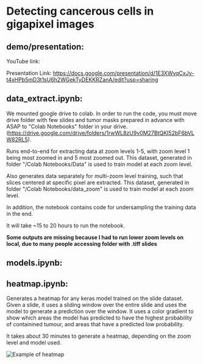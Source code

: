 # Detecting cancerous cells in gigapixel images

## demo/presentation:
YouTube link:

Presentation Link: https://docs.google.com/presentation/d/1E3XWvqCxJy-t4xHPb5mD3t1sU6h2WGekTyDEKKRZanA/edit?usp=sharing

## data_extract.ipynb:
We mounted google drive to colab. In order to run the code, you must move drive folder with few slides and tumor masks prepared in advance with ASAP to "Colab Notebooks" folder in your drive. (https://drive.google.com/drive/folders/1rwWL8zU9v0M27BtQKI52bF6bVLW82RL5).

Runs end-to-end for extracting data at zoom levels 1-5, with zoom level 1 being most zoomed in and 5 most zoomed out.
This dataset, generated in folder "/Colab Notebooks/Data" is used to train model at each zoom level.

Also generates data separately for multi-zoom level training, such that slices centered at specific pixel are extracted. 
This dataset, generated in folder "/Colab Notebooks/data_zoom" is used to train model at each zoom level.

In addition, the notebook contains code for undersampling the training data in the end.

It will take ~15 to 20 hours to run the notebook.

**Some outputs are missing because I had to run lower zoom levels on local, due to many people accessing folder with .tiff slides**

## models.ipynb:

## heatmap.ipynb:
Generates a heatmap for any keras model trained on the slide dataset. Given a slide, it uses a sliding window over the entire slide and uses the model to generate a prediction over the window. It uses a color gradient to show which areas the model has predicted to have the highest probability of containined tumour, and areas that have a predicted low probability.

It takes about 30 minutes to generate a heatmap, depending on the zoom level and model used.

![Example of heatmap](https://i.ibb.co/6sQvStp/download-5.png)

